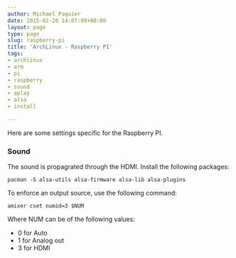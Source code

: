 ```yaml
---
author: Michael Paquier
date: 2015-02-28 14:07:09+00:00
layout: page
type: page
slug: raspberry-pi
title: 'ArchLinux - Raspberry PI'
tags:
- archlinux
- arm
- pi
- raspberry
- sound
- aplay
- alsa
- install

---
```


Here are some settings specific for the Raspberry PI.

### Sound

The sound is propagrated through the HDMI. Install the following packages:

    pacman -S alsa-utils alsa-firmware alsa-lib alsa-plugins

To enforce an output source, use the following command:

    amixer cset numid=3 $NUM

Where NUM can be of the following values:

  * 0 for Auto
  * 1 for Analog out
  * 3 for HDMI
